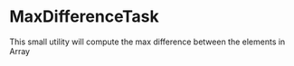 # MaxDifferenceTask
This small utility will compute the max difference between the elements in Array

